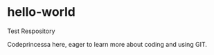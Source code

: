 # hello-world
Test Respository

Codeprincessa here, eager to learn more about coding and using GIT.

